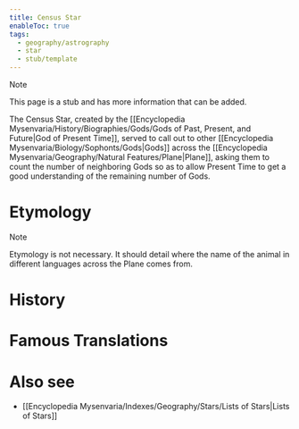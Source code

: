 ```yaml
---
title: Census Star
enableToc: true
tags:
  - geography/astrography
  - star
  - stub/template
---
```


> [!note]
> This page is a stub and has more information that can be added.

The Census Star, created by the [[Encyclopedia Mysenvaria/History/Biographies/Gods/Gods of Past, Present, and Future|God of Present Time]], served to call out to other [[Encyclopedia Mysenvaria/Biology/Sophonts/Gods|Gods]] across the [[Encyclopedia Mysenvaria/Geography/Natural Features/Plane|Plane]], asking them to count the number of neighboring Gods so as to allow Present Time to get a good understanding of the remaining number of Gods.
# Etymology

> [!note]
> Etymology is not necessary. It should detail where the name of the animal in different languages across the Plane comes from.
# History

# Famous Translations

# Also see
- [[Encyclopedia Mysenvaria/Indexes/Geography/Stars/Lists of Stars|Lists of Stars]]

